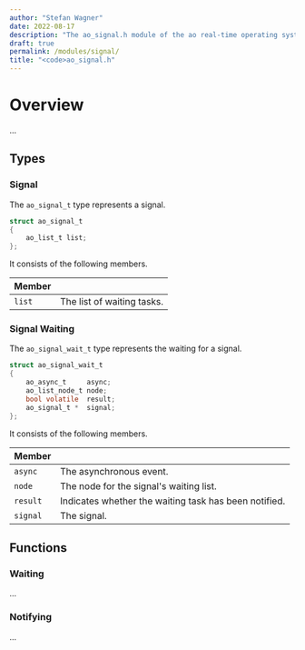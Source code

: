 ```yaml
---
author: "Stefan Wagner"
date: 2022-08-17
description: "The ao_signal.h module of the ao real-time operating system."
draft: true
permalink: /modules/signal/
title: "<code>ao_signal.h"
---
```


# Overview

...

## Types

### Signal

The `ao_signal_t` type represents a signal.

```c
struct ao_signal_t
{
    ao_list_t list;
};
```

It consists of the following members.

| Member | |
|--------|-|
| `list` | The list of waiting tasks. |

### Signal Waiting

The `ao_signal_wait_t` type represents the waiting for a signal.

```c
struct ao_signal_wait_t
{
    ao_async_t     async;
    ao_list_node_t node;
    bool volatile  result;
    ao_signal_t *  signal;
};
```

It consists of the following members.

| Member | |
|--------|-|
| `async` | The asynchronous event. |
| `node` | The node for the signal's waiting list. |
| `result` | Indicates whether the waiting task has been notified. |
| `signal` | The signal. |

## Functions

### Waiting

...

### Notifying

...
